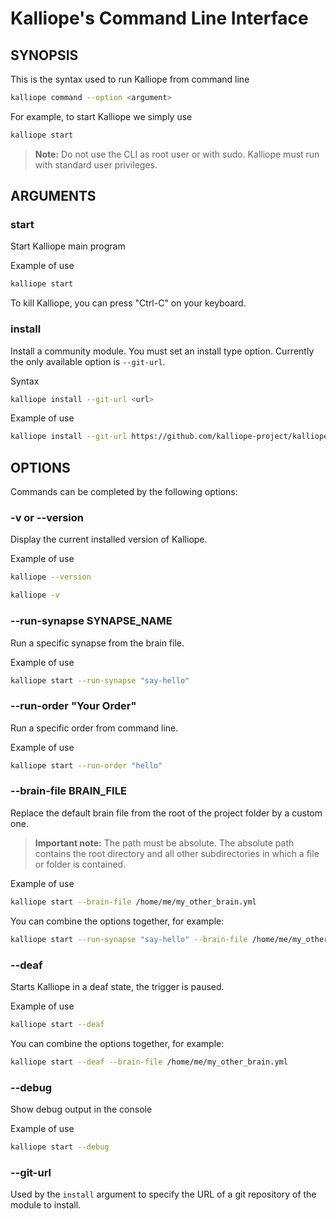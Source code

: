 # Kalliope's Command Line Interface

## SYNOPSIS

This is the syntax used to run Kalliope from command line

```bash
kalliope command --option <argument>
```

For example, to start Kalliope we simply use

```bash
kalliope start
```

> **Note:** Do not use the CLI as root user or with sudo. Kalliope must run with standard user privileges.

## ARGUMENTS

### start

Start Kalliope main program

Example of use

```bash
kalliope start
```

To kill Kalliope, you can press "Ctrl-C" on your keyboard.

### install

Install a community module. You must set an install type option. Currently the only available option is `--git-url`.

Syntax

```bash
kalliope install --git-url <url>
```

Example of use

```bash
kalliope install --git-url https://github.com/kalliope-project/kalliope_neuron_wikipedia.git
```

## OPTIONS

Commands can be completed by the following options:

### -v or --version

Display the current installed version of Kalliope.

Example of use

```bash
kalliope --version
```

```bash
kalliope -v
```

### --run-synapse SYNAPSE_NAME

Run a specific synapse from the brain file.

Example of use

```bash
kalliope start --run-synapse "say-hello"
```

### --run-order "Your Order"

Run a specific order from command line.

Example of use

```bash
kalliope start --run-order "hello"
```

### --brain-file BRAIN_FILE

Replace the default brain file from the root of the project folder by a custom one.

> **Important note:** The path must be absolute. The absolute path contains the root directory and all other subdirectories in which a file or folder is contained.

Example of use

```bash
kalliope start --brain-file /home/me/my_other_brain.yml
```

You can combine the options together, for example:

```bash
kalliope start --run-synapse "say-hello" --brain-file /home/me/my_other_brain.yml
```

### --deaf

Starts Kalliope in a deaf state, the trigger is paused.

Example of use

```bash
kalliope start --deaf
```

You can combine the options together, for example:

```bash
kalliope start --deaf --brain-file /home/me/my_other_brain.yml
```

### --debug

Show debug output in the console

Example of use

```bash
kalliope start --debug
```

### --git-url

Used by the `install` argument to specify the URL of a git repository of the module to install.
